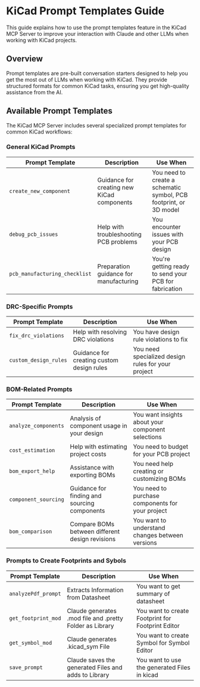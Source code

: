 # KiCad Prompt Templates Guide

This guide explains how to use the prompt templates feature in the KiCad MCP Server to improve your interaction with Claude and other LLMs when working with KiCad projects.

## Overview

Prompt templates are pre-built conversation starters designed to help you get the most out of LLMs when working with KiCad. They provide structured formats for common KiCad tasks, ensuring you get high-quality assistance from the AI.

## Available Prompt Templates

The KiCad MCP Server includes several specialized prompt templates for common KiCad workflows:

### General KiCad Prompts

| Prompt Template | Description | Use When |
|----------------|-------------|----------|
| `create_new_component` | Guidance for creating new KiCad components | You need to create a schematic symbol, PCB footprint, or 3D model |
| `debug_pcb_issues` | Help with troubleshooting PCB problems | You encounter issues with your PCB design |
| `pcb_manufacturing_checklist` | Preparation guidance for manufacturing | You're getting ready to send your PCB for fabrication |

### DRC-Specific Prompts

| Prompt Template | Description | Use When |
|----------------|-------------|----------|
| `fix_drc_violations` | Help with resolving DRC violations | You have design rule violations to fix |
| `custom_design_rules` | Guidance for creating custom design rules | You need specialized design rules for your project |

### BOM-Related Prompts

| Prompt Template | Description | Use When |
|----------------|-------------|----------|
| `analyze_components` | Analysis of component usage in your design | You want insights about your component selections |
| `cost_estimation` | Help with estimating project costs | You need to budget for your PCB project |
| `bom_export_help` | Assistance with exporting BOMs | You need help creating or customizing BOMs |
| `component_sourcing` | Guidance for finding and sourcing components | You need to purchase components for your project |
| `bom_comparison` | Compare BOMs between different design revisions | You want to understand changes between versions |

### Prompts to Create Footprints and Sybols

| Prompt Template | Description | Use When |
|----------------|-------------|----------|
| `analyzePdf_prompt` | Extracts Information from Datasheet | You want to get summary of datasheet |
| `get_footprint_mod` | Claude generates .mod file and .pretty Folder as Library | You want to create Footprint for Footprint Editor |
| `get_symbol_mod` | Claude generates .kicad_sym File | You want to create Symbol for Symbol Editor |
| `save_prompt` | Claude saves the generated Files and adds to Library | You want to use the generated Files in kicad |

